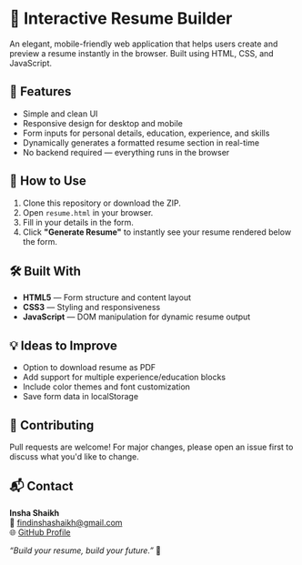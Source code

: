 # 📝 Interactive Resume Builder

An elegant, mobile-friendly web application that helps users create and preview a resume instantly in the browser. Built using HTML, CSS, and JavaScript.

## 🌟 Features

- Simple and clean UI
- Responsive design for desktop and mobile
- Form inputs for personal details, education, experience, and skills
- Dynamically generates a formatted resume section in real-time
- No backend required — everything runs in the browser

## 🚀 How to Use

1. Clone this repository or download the ZIP.
2. Open `resume.html` in your browser.
3. Fill in your details in the form.
4. Click **"Generate Resume"** to instantly see your resume rendered below the form.

## 🛠 Built With

- **HTML5** — Form structure and content layout  
- **CSS3** — Styling and responsiveness  
- **JavaScript** — DOM manipulation for dynamic resume output  

## 💡 Ideas to Improve

- Option to download resume as PDF
- Add support for multiple experience/education blocks
- Include color themes and font customization
- Save form data in localStorage

## 🤝 Contributing

Pull requests are welcome! For major changes, please open an issue first to discuss what you'd like to change.

## 📬 Contact
**Insha Shaikh**  
📧 findinshashaikh@gmail.com  
🌐 [GitHub Profile](https://github.com/shaikh-insha)

_“Build your resume, build your future.”_ 🚀
